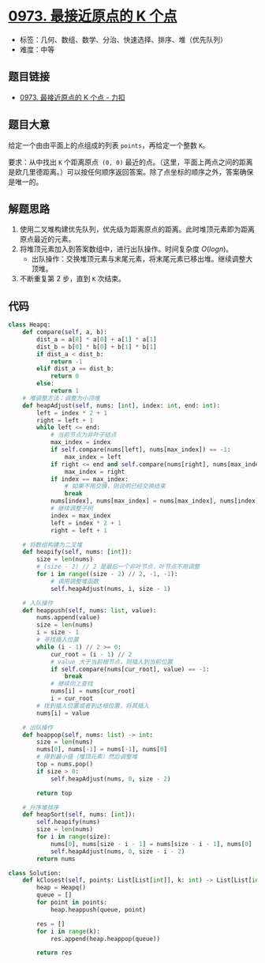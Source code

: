 # [0973. 最接近原点的 K 个点](https://leetcode.cn/problems/k-closest-points-to-origin/)

- 标签：几何、数组、数学、分治、快速选择、排序、堆（优先队列）
- 难度：中等

## 题目链接

- [0973. 最接近原点的 K 个点 - 力扣](https://leetcode.cn/problems/k-closest-points-to-origin/)

## 题目大意

给定一个由由平面上的点组成的列表 `points`，再给定一个整数 `K`。

要求：从中找出 `K` 个距离原点` (0, 0)` 最近的点。（这里，平面上两点之间的距离是欧几里德距离。）可以按任何顺序返回答案。除了点坐标的顺序之外，答案确保是唯一的。

## 解题思路

1. 使用二叉堆构建优先队列，优先级为距离原点的距离。此时堆顶元素即为距离原点最近的元素。
2. 将堆顶元素加入到答案数组中，进行出队操作。时间复杂度 $O(log{n})$。
   - 出队操作：交换堆顶元素与末尾元素，将末尾元素已移出堆。继续调整大顶堆。
3. 不断重复第 2 步，直到 `K` 次结束。

## 代码

```python
class Heapq:
    def compare(self, a, b):
        dist_a = a[0] * a[0] + a[1] * a[1]
        dist_b = b[0] * b[0] + b[1] * b[1]
        if dist_a < dist_b:
            return -1
        elif dist_a == dist_b:
            return 0
        else:
            return 1
    # 堆调整方法：调整为小顶堆
    def heapAdjust(self, nums: [int], index: int, end: int):
        left = index * 2 + 1
        right = left + 1
        while left <= end:
            # 当前节点为非叶子结点
            max_index = index
            if self.compare(nums[left], nums[max_index]) == -1:
                max_index = left
            if right <= end and self.compare(nums[right], nums[max_index]) == -1:
                max_index = right
            if index == max_index:
                # 如果不用交换，则说明已经交换结束
                break
            nums[index], nums[max_index] = nums[max_index], nums[index]
            # 继续调整子树
            index = max_index
            left = index * 2 + 1
            right = left + 1

    # 将数组构建为二叉堆
    def heapify(self, nums: [int]):
        size = len(nums)
        # (size - 2) // 2 是最后一个非叶节点，叶节点不用调整
        for i in range((size - 2) // 2, -1, -1):
            # 调用调整堆函数
            self.heapAdjust(nums, i, size - 1)

    # 入队操作
    def heappush(self, nums: list, value):
        nums.append(value)
        size = len(nums)
        i = size - 1
        # 寻找插入位置
        while (i - 1) // 2 >= 0:
            cur_root = (i - 1) // 2
            # value 大于当前根节点，则插入到当前位置
            if self.compare(nums[cur_root], value) == -1:
                break
            # 继续向上查找
            nums[i] = nums[cur_root]
            i = cur_root
        # 找到插入位置或者到达根位置，将其插入
        nums[i] = value

    # 出队操作
    def heappop(self, nums: list) -> int:
        size = len(nums)
        nums[0], nums[-1] = nums[-1], nums[0]
        # 得到最小值（堆顶元素）然后调整堆
        top = nums.pop()
        if size > 0:
            self.heapAdjust(nums, 0, size - 2)

        return top

    # 升序堆排序
    def heapSort(self, nums: [int]):
        self.heapify(nums)
        size = len(nums)
        for i in range(size):
            nums[0], nums[size - i - 1] = nums[size - i - 1], nums[0]
            self.heapAdjust(nums, 0, size - i - 2)
        return nums

class Solution:
    def kClosest(self, points: List[List[int]], k: int) -> List[List[int]]:
        heap = Heapq()
        queue = []
        for point in points:
            heap.heappush(queue, point)

        res = []
        for i in range(k):
            res.append(heap.heappop(queue))

        return res
```

